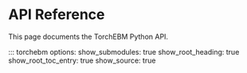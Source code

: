# API Reference

This page documents the TorchEBM Python API.

::: torchebm
    options:
      show_submodules: true
      show_root_heading: true
      show_root_toc_entry: true
      show_source: true
